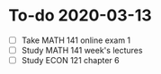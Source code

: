 # To-do 2020-03-13

- [ ] Take MATH 141 online exam 1
- [ ] Study MATH 141 week's lectures
- [ ] Study ECON 121 chapter 6
